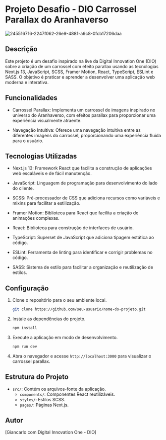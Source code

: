 # Projeto Desafio - DIO Carrossel Parallax do Aranhaverso


![245516716-2247f062-26e9-4881-a9c8-0fcb17206daa](https://github.com/Gian-UC/spiderverse/assets/144973904/44f15f82-5748-4364-be58-d5dbd5d232b4)

  
## Descrição

Este projeto é um desafio inspirado na live da Digital Innovation One (DIO) sobre a criação de um carrossel com efeito parallax usando as tecnologias Next.js 13, JavaScript, SCSS, Framer Motion, React, TypeScript, ESLint e SASS. O objetivo é praticar e aprender a desenvolver uma aplicação web moderna e interativa.

## Funcionalidades

- Carrossel Parallax: Implementa um carrossel de imagens inspirado no universo do Aranhaverso, com efeitos parallax para proporcionar uma experiência visualmente atraente.

- Navegação Intuitiva: Oferece uma navegação intuitiva entre as diferentes imagens do carrossel, proporcionando uma experiência fluida para o usuário.

## Tecnologias Utilizadas

- Next.js 13: Framework React que facilita a construção de aplicações web escaláveis e de fácil manutenção.

- JavaScript: Linguagem de programação para desenvolvimento do lado do cliente.

- SCSS: Pré-processador de CSS que adiciona recursos como variáveis e mixins para facilitar a estilização.

- Framer Motion: Biblioteca para React que facilita a criação de animações complexas.

- React: Biblioteca para construção de interfaces de usuário.

- TypeScript: Superset de JavaScript que adiciona tipagem estática ao código.

- ESLint: Ferramenta de linting para identificar e corrigir problemas no código.

- SASS: Sistema de estilo para facilitar a organização e reutilização de estilos.

## Configuração

1. Clone o repositório para o seu ambiente local.
   ```bash
   git clone https://github.com/seu-usuario/nome-do-projeto.git
   ```

2. Instale as dependências do projeto.
   ```bash
   npm install
   ```

3. Execute a aplicação em modo de desenvolvimento.
   ```bash
   npm run dev
   ```

4. Abra o navegador e acesse `http://localhost:3000` para visualizar o carrossel parallax.

## Estrutura do Projeto

- `src/`: Contém os arquivos-fonte da aplicação.
  - `components/`: Componentes React reutilizáveis.
  - `styles/`: Estilos SCSS.
  - `pages/`: Páginas Next.js.


## Autor

[Giancarlo com Digital Innovation One - DIO]
